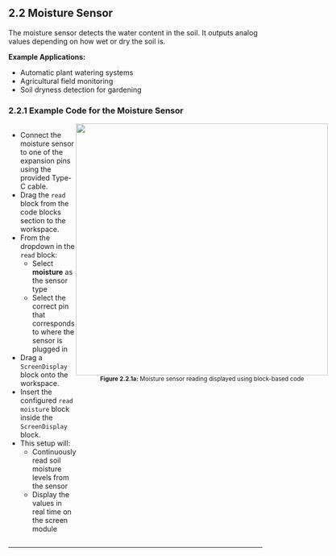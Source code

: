 ## 2.2 Moisture Sensor

The moisture sensor detects the water content in the soil. It outputs analog values depending on how wet or dry the soil is.

**Example Applications:**
- Automatic plant watering systems
- Agricultural field monitoring
- Soil dryness detection for gardening

### 2.2.1 Example Code for the Moisture Sensor

<div style="display: flex; align-items: flex-start; justify-content: space-between;">
  <div style="flex: 1;">
    <ul>
      <li>Connect the moisture sensor to one of the expansion pins using the provided Type-C cable.</li>
      <li>Drag the <code>read</code> block from the code blocks section to the workspace.</li>
      <li>From the dropdown in the <code>read</code> block:
        <ul>
          <li>Select <b>moisture</b> as the sensor type</li>
          <li>Select the correct pin that corresponds to where the sensor is plugged in</li>
        </ul>
      </li>
      <li>Drag a <code>ScreenDisplay</code> block onto the workspace.</li>
      <li>Insert the configured <code>read moisture</code> block inside the <code>ScreenDisplay</code> block.</li>
      <li>This setup will:
        <ul>
          <li>Continuously read soil moisture levels from the sensor</li>
          <li>Display the values in real time on the screen module</li>
        </ul>
      </li>
    </ul>
  </div>
  <div style="flex: 1; text-align: center;">
    <img src="/content/manual/images/15.png" width="500"/>
    <div><sub><b>Figure 2.2.1a:</b> Moisture sensor reading displayed using block-based code</sub></div>
  </div>
</div>

---